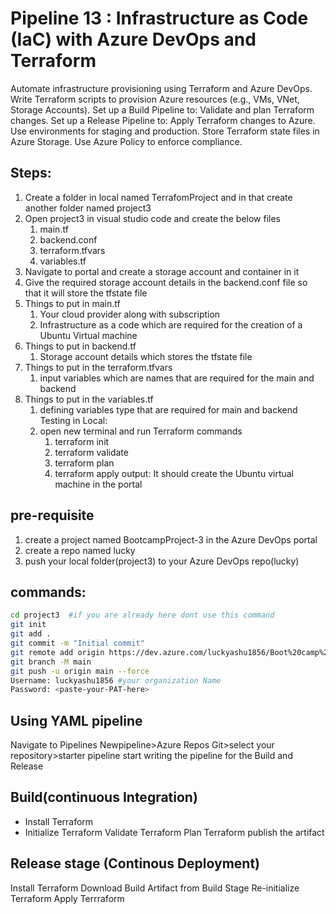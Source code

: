 # Pipeline 13 : Infrastructure as Code (IaC) with Azure DevOps and Terraform

Automate infrastructure provisioning using Terraform and Azure DevOps.
Write Terraform scripts to provision Azure resources (e.g., VMs, VNet, Storage Accounts).
Set up a Build Pipeline to:
	Validate and plan Terraform changes.
Set up a Release Pipeline to:
	Apply Terraform changes to Azure.
	Use environments for staging and production.
	Store Terraform state files in Azure Storage.
	Use Azure Policy to enforce compliance.

Steps:
----------------
1. Create a folder in local named TerrafomProject and in that create another folder named project3
2. Open project3 in visual studio code and create the below files
	1. main.tf
	2. backend.conf
	3. terraform.tfvars
	4. variables.tf
3. Navigate to portal and create a storage account and container in it
4. Give the required storage account details in the backend.conf file so that it will store the tfstate file
5. Things to put in main.tf
	1. Your cloud provider along with subscription
	2. Infrastructure as a code which are required for the creation of a Ubuntu Virtual machine
6. Things to put in backend.tf
	1. Storage account details which stores the tfstate file
7. Things to put in the terraform.tfvars
	1. input variables which are names that are required for the main and backend
8. Things to put in the variables.tf
	1. defining variables type that are required for main and backend
Testing in Local: 
	1. open new terminal and run Terraform commands
		1. terraform init
		2. terraform validate
		3. terraform plan
		4. terraform apply
output: It should create the Ubuntu virtual machine in the portal

pre-requisite
----------------
1. create a project named BootcampProject-3 in the Azure DevOps portal
2. create a repo named lucky 
3. push your local folder(project3) to your Azure DevOps repo(lucky)

commands:
---------------
```bash
cd project3  #if you are already here dont use this command
git init
git add .
git commit -m "Initial commit"
git remote add origin https://dev.azure.com/luckyashu1856/Boot%20camp%20-%203/_git/lucky
git branch -M main
git push -u origin main --force
Username: luckyashu1856 #your organization Name
Password: <paste-your-PAT-here>
```

Using YAML pipeline
-----------------------
Navigate to Pipelines
Newpipeline>Azure Repos Git>select your repository>starter pipeline
start writing the pipeline for the Build and Release

Build(continuous Integration)
---------
- Install Terraform
- Initialize Terraform
Validate Terraform
Plan Terraform
publish the artifact

Release stage (Continous Deployment)
-----------
Install Terraform
Download Build Artifact from Build Stage
Re-initialize Terraform
Apply Terrraform

